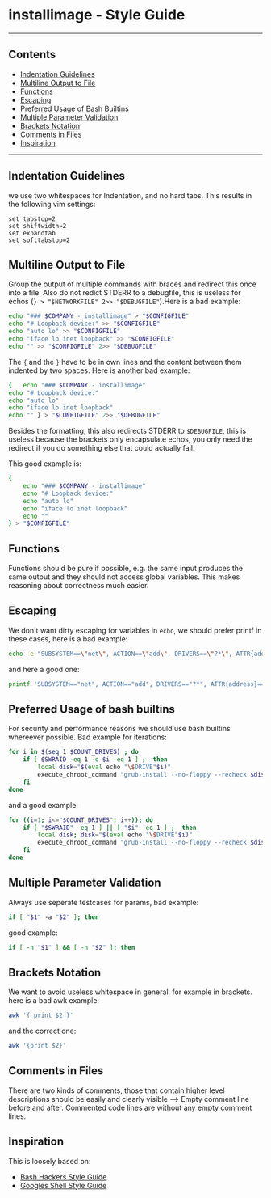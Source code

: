 # installimage - Style Guide

---

## Contents
+ [Indentation Guidelines](#indentation-guidelines)
+ [Multiline Output to File](#multiline-output-to-file)
+ [Functions](#functions)
+ [Escaping](#escaping)
+ [Preferred Usage of Bash Builtins](#preferred-usage-of-bash-builtins)
+ [Multiple Parameter Validation](#multiple-parameter-validation)
+ [Brackets Notation](#brackets-notation)
+ [Comments in Files](#comments-in-files)
+ [Inspiration](#inspiration)

---

## Indentation Guidelines
we use two whitespaces for Indentation, and no hard tabs. This results in the following vim settings:
```
set tabstop=2
set shiftwidth=2
set expandtab
set softtabstop=2
```

## Multiline Output to File
Group the output of multiple commands with braces and redirect this once into a file. Also do not redict STDERR to a debugfile, this is useless for echos (`} > "$NETWORKFILE" 2>> "$DEBUGFILE"`).Here is a bad example:
```bash
echo "### $COMPANY - installimage" > "$CONFIGFILE"
echo "# Loopback device:" >> "$CONFIGFILE"
echo "auto lo" >> "$CONFIGFILE"
echo "iface lo inet loopback" >> "$CONFIGFILE"
echo "" >> "$CONFIGFILE" 2>> "$DEBUGFILE"
```

The `{` and the `}` have to be in own lines and the content between them indented by two spaces. Here is another bad example:
```bash
{	echo "### $COMPANY - installimage"
echo "# Loopback device:"
echo "auto lo"
echo "iface lo inet loopback"
echo "" } > "$CONFIGFILE" 2>> "$DEBUGFILE"
```

Besides the formatting, this also redirects STDERR to `$DEBUGFILE`, this is useless because the brackets only encapsulate echos, you only need the redirect if you do something else that could actually fail.

This good example is:
```bash
{
	echo "### $COMPANY - installimage"
	echo "# Loopback device:"
	echo "auto lo"
	echo "iface lo inet loopback"
	echo ""
} > "$CONFIGFILE"
```

## Functions
Functions should be pure if possible, e.g. the same input produces the same output and they should not access global variables.
This makes reasoning about correctness much easier.

## Escaping
We don't want dirty escaping for variables in `echo`, we should prefer printf in these cases, here is a bad example:
```bash
echo -e "SUBSYSTEM==\"net\", ACTION==\"add\", DRIVERS==\"?*\", ATTR{address}==\"$2\", ATTR{dev_id}==\"0x0\", ATTR{type}==\"1\", KERNEL==\"eth*\", NAME=\"$1\"" >> $UDEVFILE
```

and here a good one:
```bash
printf 'SUBSYSTEM=="net", ACTION=="add", DRIVERS=="?*", ATTR{address}=="%s", ATTR{dev_id}=="0x0", ATTR{type}=="1", KERNEL=="eth*", NAME="%s"\n' "$2" "$1" >> "$UDEVFILE"
```

## Preferred Usage of bash builtins
For security and performance reasons we should use bash builtins whereever possible. Bad example for iterations:
```bash
for i in $(seq 1 $COUNT_DRIVES) ; do
	if [ $SWRAID -eq 1 -o $i -eq 1 ] ;  then
		local disk="$(eval echo "\$DRIVE"$i)"
		execute_chroot_command "grub-install --no-floppy --recheck $disk 2>&1"
	fi
done
```

and a good example:
```bash
for ((i=1; i<="$COUNT_DRIVES"; i++)); do
	if [ "$SWRAID" -eq 1 ] || [ "$i" -eq 1 ] ;  then
		local disk; disk="$(eval echo "\$DRIVE"$i)"
		execute_chroot_command "grub-install --no-floppy --recheck $disk 2>&1"
	fi
done
```

## Multiple Parameter Validation
Always use seperate testcases for params, bad example:
```bash
if [ "$1" -a "$2" ]; then
```

good example:
```bash
if [ -n "$1" ] && [ -n "$2" ]; then
```

## Brackets Notation
We want to avoid useless whitespace in general, for example in brackets. here is a bad awk example:
```bash
awk '{ print $2 }'
```

and the correct one:
```bash
awk '{print $2}'
```

## Comments in Files
There are two kinds of comments, those that contain higher level descriptions should be easily and clearly visible --> Empty comment line before and after. Commented code lines are without any empty comment lines.

## Inspiration
This is loosely based on:
+ [Bash Hackers Style Guide](http://wiki.bash-hackers.org/scripting/style)
+ [Googles Shell Style Guide](https://google.github.io/styleguide/shell.xml)
